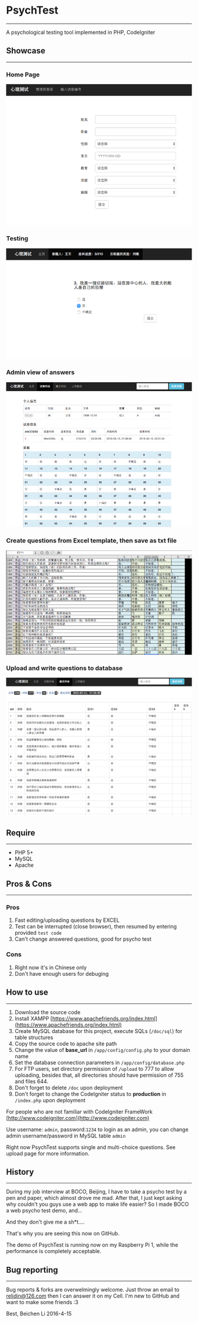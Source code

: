 # PsychTest
---
A psychological testing tool implemented in PHP, CodeIgniter

## Showcase
---
### Home Page
![Home](/doc/img/home.png "Home")
### Testing
![Testing](/doc/img/test.png "Testing")
### Admin view of answers
![Answers](/doc/img/answers.png "Answers")
### Create questions from Excel template, then save as txt file
![Excel](/doc/img/excel.png "Excel")
### Upload and write questions to database
![Questions](/doc/img/questions.png "Questions")

## Require
---
* PHP 5+
* MySQL
* Apache

## Pros & Cons
---
### Pros
1. Fast editing/uploading questions by EXCEL
2. Test can be interrupted (close browser), then resumed by entering provided `test code`
3. Can't change answered questions, good for psycho test

### Cons
1. Right now it's in Chinese only
2. Don't have enough users for debuging

## How to use
---
1. Download the source code
2. Install XAMPP [https://www.apachefriends.org/index.html](https://www.apachefriends.org/index.html)
3. Create MySQL database for this project, execute SQLs (`/doc/sql`) for table structures
4. Copy the source code to apache site path
5. Change the value of __base_url__ in `/app/config/config.php` to your domain name
6. Set the database connection parameters in `/app/config/database.php`
7. For FTP users, set directory permission of `/upload` to 777 to allow uploading, besides that, all directories should have permission of 755 and files 644.
8. Don't forget to delete `/doc` upon deployment
9. Don't forget to change the CodeIgniter status to __production__ in `/index.php` upon deployment

For people who are not familiar with CodeIgniter FrameWork
[http://www.codeigniter.com](http://www.codeigniter.com)

Use username: `admin`, password:`1234` to login as an admin,
you can change admin username/password in MySQL table `admin`

Right now PsychTest supports single and multi-choice questions. See upload page for more information.

## History
---
During my job interview at BOCO, Beijing, I have to take a psycho test by a pen and paper, which almost drove me mad. After that, I just kept asking why couldn't you guys use a web app to make life easier?
So I made BOCO a web psycho test demo, and...

And they don't give me a sh*t....

That's why you are seeing this now on GitHub.

The demo of PsychTest is running now on my Raspberry Pi 1, while the performance is completely acceptable.

## Bug reporting
---
Bug reports & forks are overwelmingly welcome. Just throw an email to relidin@126.com then I can answer it on my Cell. I'm new to GitHub and want to make some friends :3

Best,
Beichen Li
2016-4-15
